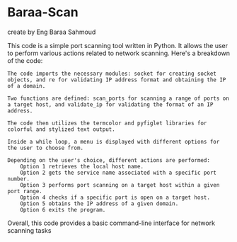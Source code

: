 # Baraa-Scan
create by Eng Baraa Sahmoud

This code is a simple port scanning tool written in Python. It allows the user to perform various actions related to network scanning. Here's a breakdown of the code:

    The code imports the necessary modules: socket for creating socket objects, and re for validating IP address format and obtaining the IP of a domain.

    Two functions are defined: scan_ports for scanning a range of ports on a target host, and validate_ip for validating the format of an IP address.

    The code then utilizes the termcolor and pyfiglet libraries for colorful and stylized text output.

    Inside a while loop, a menu is displayed with different options for the user to choose from.

    Depending on the user's choice, different actions are performed:
        Option 1 retrieves the local host name.
        Option 2 gets the service name associated with a specific port number.
        Option 3 performs port scanning on a target host within a given port range.
        Option 4 checks if a specific port is open on a target host.
        Option 5 obtains the IP address of a given domain.
        Option 6 exits the program.

Overall, this code provides a basic command-line interface for network scanning tasks
